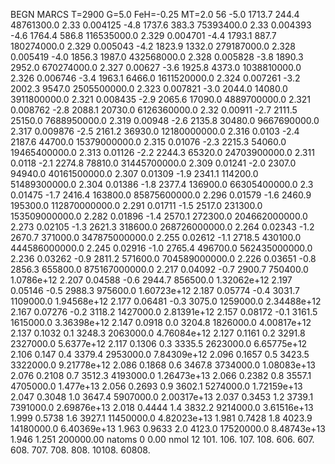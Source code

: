 BEGN
MARCS T=2900 G=5.0 FeH=-0.25 MT=2.0
                  56
-5.0 1713.7 244.4 48761300.0 2.33 0.004125 
-4.8 1737.6 383.3 75393400.0 2.33 0.004393 
-4.6 1764.4 586.8 116535000.0 2.329 0.004701 
-4.4 1793.1 887.7 180274000.0 2.329 0.005043 
-4.2 1823.9 1332.0 279187000.0 2.328 0.005419 
-4.0 1856.3 1987.0 432568000.0 2.328 0.005828 
-3.8 1890.3 2952.0 670274000.0 2.327 0.00627 
-3.6 1925.8 4373.0 1038810000.0 2.326 0.006746 
-3.4 1963.1 6466.0 1611520000.0 2.324 0.007261 
-3.2 2002.3 9547.0 2505500000.0 2.323 0.007821 
-3.0 2044.0 14080.0 3911800000.0 2.321 0.008435 
-2.9 2065.6 17090.0 4889700000.0 2.321 0.008762 
-2.8 2088.1 20730.0 6126360000.0 2.32 0.00911 
-2.7 2111.5 25150.0 7688950000.0 2.319 0.00948 
-2.6 2135.8 30480.0 9667690000.0 2.317 0.009876 
-2.5 2161.2 36930.0 12180000000.0 2.316 0.0103 
-2.4 2187.6 44700.0 15379000000.0 2.315 0.01076 
-2.3 2215.3 54060.0 19465400000.0 2.313 0.01126 
-2.2 2244.3 65320.0 24703900000.0 2.311 0.0118 
-2.1 2274.8 78810.0 31445700000.0 2.309 0.01241 
-2.0 2307.0 94940.0 40161500000.0 2.307 0.01309 
-1.9 2341.1 114200.0 51489300000.0 2.304 0.01386 
-1.8 2377.4 136900.0 66305400000.0 2.3 0.01475 
-1.7 2416.4 163800.0 85875600000.0 2.296 0.01579 
-1.6 2460.9 195300.0 112870000000.0 2.291 0.01711 
-1.5 2517.0 231300.0 153509000000.0 2.282 0.01896 
-1.4 2570.1 272300.0 204662000000.0 2.273 0.02105 
-1.3 2621.3 318600.0 268726000000.0 2.264 0.02343 
-1.2 2670.7 371000.0 347875000000.0 2.255 0.02612 
-1.1 2718.5 430100.0 444586000000.0 2.245 0.02916 
-1.0 2765.4 496700.0 562435000000.0 2.236 0.03262 
-0.9 2811.2 571600.0 704589000000.0 2.226 0.03651 
-0.8 2856.3 655800.0 875167000000.0 2.217 0.04092 
-0.7 2900.7 750400.0 1.0786e+12 2.207 0.04588 
-0.6 2944.7 856500.0 1.32062e+12 2.197 0.05146 
-0.5 2988.3 975600.0 1.60723e+12 2.187 0.05774 
-0.4 3031.7 1109000.0 1.94568e+12 2.177 0.06481 
-0.3 3075.0 1259000.0 2.34488e+12 2.167 0.07276 
-0.2 3118.2 1427000.0 2.81391e+12 2.157 0.08172 
-0.1 3161.5 1615000.0 3.36398e+12 2.147 0.0918 
0.0 3204.8 1826000.0 4.00817e+12 2.137 0.1032 
0.1 3248.3 2063000.0 4.76084e+12 2.127 0.1161 
0.2 3291.8 2327000.0 5.6377e+12 2.117 0.1306 
0.3 3335.5 2623000.0 6.65775e+12 2.106 0.147 
0.4 3379.4 2953000.0 7.84309e+12 2.096 0.1657 
0.5 3423.5 3322000.0 9.21778e+12 2.086 0.1868 
0.6 3467.8 3734000.0 1.08083e+13 2.076 0.2108 
0.7 3512.3 4193000.0 1.26473e+13 2.066 0.2382 
0.8 3557.1 4705000.0 1.477e+13 2.056 0.2693 
0.9 3602.1 5274000.0 1.72159e+13 2.047 0.3048 
1.0 3647.4 5907000.0 2.00317e+13 2.037 0.3453 
1.2 3739.1 7391000.0 2.69876e+13 2.018 0.4444 
1.4 3832.2 9214000.0 3.61516e+13 1.999 0.5738 
1.6 3927.1 11450000.0 4.82023e+13 1.981 0.7428 
1.8 4023.9 14180000.0 6.40369e+13 1.963 0.9633 
2.0 4123.0 17520000.0 8.48743e+13 1.946 1.251 
200000.00
natoms              0      0.00
nmol          12
          101.         106.       107.      108.         606.        607.        608.
          707.         708.       808.    10108.       60808.
